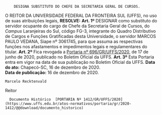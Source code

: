         DESIGNA SUBSTITUTO DO CHEFE DA SECRETARIA GERAL DE CURSOS.  

 O REITOR DA UNIVERSIDADE FEDERAL DA FRONTEIRA SUL (UFFS), no uso de suas atribuições legais,  **RESOLVE:**   **Art. 1º**  DESIGNAR como substituto do servidor ocupante do cargo de Chefe da Secretaria Geral de Cursos, do *Campus*  Laranjeiras do Sul, código FG-3, integrante do Quadro Distributivo de Cargos e Funções Gratificadas desta Universidade, o servidor MARCOS PAULO VEDANA, Siape nº 3061745, para que assuma as respectivas funções nos afastamentos e impedimentos legais e regulamentares do titular.   **Art. 2º**  Fica revogada a [Portaria nº 696/GR/UFFS/2020](https://www.uffs.edu.br/atos-normativos/portaria/gr/2020-0696), de 17 de junho de 2020, publicado no Boletim Oficial da UFFS.   **Art. 3º**  Esta Portaria entra em vigor na data de sua publicação no Boletim Oficial da UFFS.          **Data do ato:** Chapecó-SC, 16 de dezembro de 2020.   
 **Data de publicação:**  16 de dezembro de 2020. 

    Marcelo Recktenvald   
 Reitor 

      Documento Histórico  [PORTARIA Nº 1412/GR/UFFS/2020](https://www.uffs.edu.br/atos-normativos/portaria/gr/2020-1412/@@download/documento_historico)     
      
